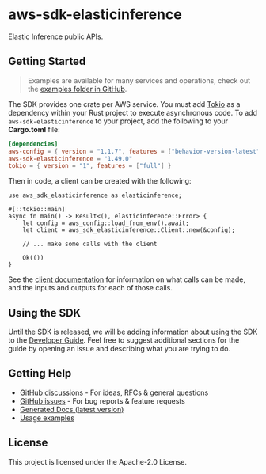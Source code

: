 # aws-sdk-elasticinference

Elastic Inference public APIs.

## Getting Started

> Examples are available for many services and operations, check out the
> [examples folder in GitHub](https://github.com/awslabs/aws-sdk-rust/tree/main/examples).

The SDK provides one crate per AWS service. You must add [Tokio](https://crates.io/crates/tokio)
as a dependency within your Rust project to execute asynchronous code. To add `aws-sdk-elasticinference` to
your project, add the following to your **Cargo.toml** file:

```toml
[dependencies]
aws-config = { version = "1.1.7", features = ["behavior-version-latest"] }
aws-sdk-elasticinference = "1.49.0"
tokio = { version = "1", features = ["full"] }
```

Then in code, a client can be created with the following:

```rust,no_run
use aws_sdk_elasticinference as elasticinference;

#[::tokio::main]
async fn main() -> Result<(), elasticinference::Error> {
    let config = aws_config::load_from_env().await;
    let client = aws_sdk_elasticinference::Client::new(&config);

    // ... make some calls with the client

    Ok(())
}
```

See the [client documentation](https://docs.rs/aws-sdk-elasticinference/latest/aws_sdk_elasticinference/client/struct.Client.html)
for information on what calls can be made, and the inputs and outputs for each of those calls.

## Using the SDK

Until the SDK is released, we will be adding information about using the SDK to the
[Developer Guide](https://docs.aws.amazon.com/sdk-for-rust/latest/dg/welcome.html). Feel free to suggest
additional sections for the guide by opening an issue and describing what you are trying to do.

## Getting Help

* [GitHub discussions](https://github.com/awslabs/aws-sdk-rust/discussions) - For ideas, RFCs & general questions
* [GitHub issues](https://github.com/awslabs/aws-sdk-rust/issues/new/choose) - For bug reports & feature requests
* [Generated Docs (latest version)](https://awslabs.github.io/aws-sdk-rust/)
* [Usage examples](https://github.com/awslabs/aws-sdk-rust/tree/main/examples)

## License

This project is licensed under the Apache-2.0 License.

